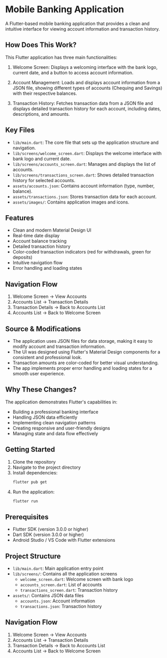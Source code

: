 # Mobile Banking Application

A Flutter-based mobile banking application that provides a clean and intuitive interface for viewing account information and transaction history.

## How Does This Work?

This Flutter application has three main functionalities:

1. Welcome Screen: Displays a welcoming interface with the bank logo, current date, and a button to access account information.

2. Account Management: Loads and displays account information from a JSON file, showing different types of accounts (Chequing and Savings) with their respective balances.

3. Transaction History: Fetches transaction data from a JSON file and displays detailed transaction history for each account, including dates, descriptions, and amounts.

## Key Files

- `lib/main.dart`: The core file that sets up the application structure and navigation.
- `lib/screens/welcome_screen.dart`: Displays the welcome interface with bank logo and current date.
- `lib/screens/accounts_screen.dart`: Manages and displays the list of accounts.
- `lib/screens/transactions_screen.dart`: Shows detailed transaction history for selected accounts.
- `assets/accounts.json`: Contains account information (type, number, balance).
- `assets/transactions.json`: Stores transaction data for each account.
- `assets/images/`: Contains application images and icons.

## Features

- Clean and modern Material Design UI
- Real-time date display
- Account balance tracking
- Detailed transaction history
- Color-coded transaction indicators (red for withdrawals, green for deposits)
- Intuitive navigation flow
- Error handling and loading states

## Navigation Flow

1. Welcome Screen → View Accounts
2. Accounts List → Transaction Details
3. Transaction Details → Back to Accounts List
4. Accounts List → Back to Welcome Screen

## Source & Modifications

- The application uses JSON files for data storage, making it easy to modify account and transaction information.
- The UI was designed using Flutter's Material Design components for a consistent and professional look.
- Transaction amounts are color-coded for better visual understanding.
- The app implements proper error handling and loading states for a smooth user experience.

## Why These Changes?

The application demonstrates Flutter's capabilities in:

- Building a professional banking interface
- Handling JSON data efficiently
- Implementing clean navigation patterns
- Creating responsive and user-friendly designs
- Managing state and data flow effectively

## Getting Started

1. Clone the repository
2. Navigate to the project directory
3. Install dependencies:
   ```bash
   flutter pub get
   ```
4. Run the application:
   ```bash
   flutter run
   ```

## Prerequisites

- Flutter SDK (version 3.0.0 or higher)
- Dart SDK (version 3.0.0 or higher)
- Android Studio / VS Code with Flutter extensions

## Project Structure

- `lib/main.dart`: Main application entry point
- `lib/screens/`: Contains all the application screens
  - `welcome_screen.dart`: Welcome screen with bank logo
  - `accounts_screen.dart`: List of accounts
  - `transactions_screen.dart`: Transaction history
- `assets/`: Contains JSON data files
  - `accounts.json`: Account information
  - `transactions.json`: Transaction history

## Navigation Flow

1. Welcome Screen → View Accounts
2. Accounts List → Transaction Details
3. Transaction Details → Back to Accounts List
4. Accounts List → Back to Welcome Screen
